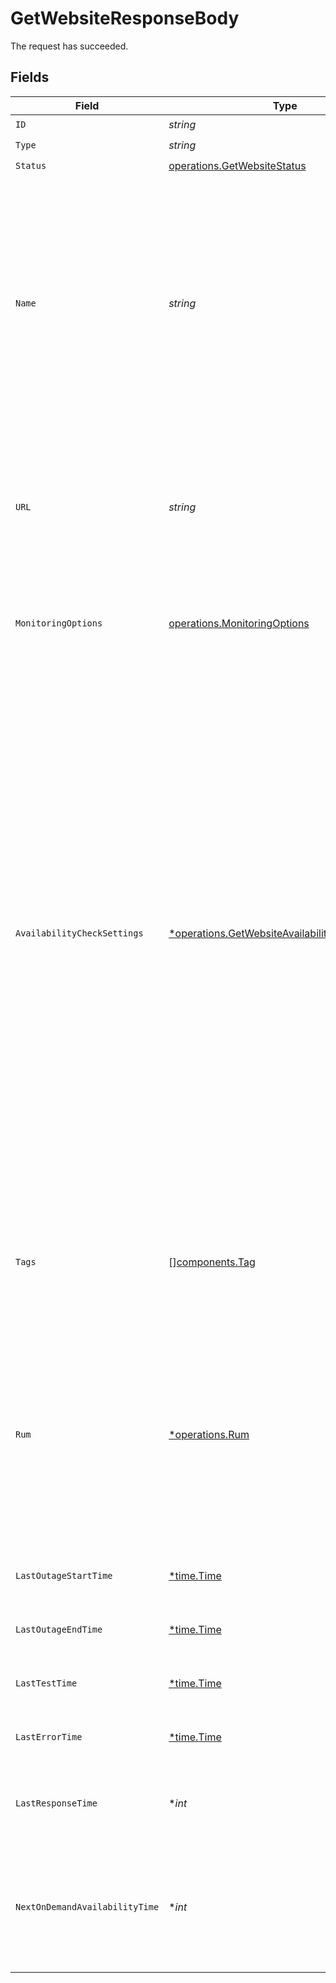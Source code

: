 # GetWebsiteResponseBody

The request has succeeded.


## Fields

| Field                                                                                                                                                                                                                                                                                                                                                                                                                                                                                                                                                                                             | Type                                                                                                                                                                                                                                                                                                                                                                                                                                                                                                                                                                                              | Required                                                                                                                                                                                                                                                                                                                                                                                                                                                                                                                                                                                          | Description                                                                                                                                                                                                                                                                                                                                                                                                                                                                                                                                                                                       | Example                                                                                                                                                                                                                                                                                                                                                                                                                                                                                                                                                                                           |
| ------------------------------------------------------------------------------------------------------------------------------------------------------------------------------------------------------------------------------------------------------------------------------------------------------------------------------------------------------------------------------------------------------------------------------------------------------------------------------------------------------------------------------------------------------------------------------------------------- | ------------------------------------------------------------------------------------------------------------------------------------------------------------------------------------------------------------------------------------------------------------------------------------------------------------------------------------------------------------------------------------------------------------------------------------------------------------------------------------------------------------------------------------------------------------------------------------------------- | ------------------------------------------------------------------------------------------------------------------------------------------------------------------------------------------------------------------------------------------------------------------------------------------------------------------------------------------------------------------------------------------------------------------------------------------------------------------------------------------------------------------------------------------------------------------------------------------------- | ------------------------------------------------------------------------------------------------------------------------------------------------------------------------------------------------------------------------------------------------------------------------------------------------------------------------------------------------------------------------------------------------------------------------------------------------------------------------------------------------------------------------------------------------------------------------------------------------- | ------------------------------------------------------------------------------------------------------------------------------------------------------------------------------------------------------------------------------------------------------------------------------------------------------------------------------------------------------------------------------------------------------------------------------------------------------------------------------------------------------------------------------------------------------------------------------------------------- |
| `ID`                                                                                                                                                                                                                                                                                                                                                                                                                                                                                                                                                                                              | *string*                                                                                                                                                                                                                                                                                                                                                                                                                                                                                                                                                                                          | :heavy_check_mark:                                                                                                                                                                                                                                                                                                                                                                                                                                                                                                                                                                                | N/A                                                                                                                                                                                                                                                                                                                                                                                                                                                                                                                                                                                               | e-1448474379026206720                                                                                                                                                                                                                                                                                                                                                                                                                                                                                                                                                                             |
| `Type`                                                                                                                                                                                                                                                                                                                                                                                                                                                                                                                                                                                            | *string*                                                                                                                                                                                                                                                                                                                                                                                                                                                                                                                                                                                          | :heavy_check_mark:                                                                                                                                                                                                                                                                                                                                                                                                                                                                                                                                                                                | N/A                                                                                                                                                                                                                                                                                                                                                                                                                                                                                                                                                                                               | Website                                                                                                                                                                                                                                                                                                                                                                                                                                                                                                                                                                                           |
| `Status`                                                                                                                                                                                                                                                                                                                                                                                                                                                                                                                                                                                          | [operations.GetWebsiteStatus](../../models/operations/getwebsitestatus.md)                                                                                                                                                                                                                                                                                                                                                                                                                                                                                                                        | :heavy_check_mark:                                                                                                                                                                                                                                                                                                                                                                                                                                                                                                                                                                                | N/A                                                                                                                                                                                                                                                                                                                                                                                                                                                                                                                                                                                               | up                                                                                                                                                                                                                                                                                                                                                                                                                                                                                                                                                                                                |
| `Name`                                                                                                                                                                                                                                                                                                                                                                                                                                                                                                                                                                                            | *string*                                                                                                                                                                                                                                                                                                                                                                                                                                                                                                                                                                                          | :heavy_check_mark:                                                                                                                                                                                                                                                                                                                                                                                                                                                                                                                                                                                |   Name of the website, which must be unique within the organization.<br/>  The website must also not contain any control characters, any white space other than space (U+0020), or any consecutive, leading or trailing spaces.                                                                                                                                                                                                                                                                                                                                                                   | solarwinds.com                                                                                                                                                                                                                                                                                                                                                                                                                                                                                                                                                                                    |
| `URL`                                                                                                                                                                                                                                                                                                                                                                                                                                                                                                                                                                                             | *string*                                                                                                                                                                                                                                                                                                                                                                                                                                                                                                                                                                                          | :heavy_check_mark:                                                                                                                                                                                                                                                                                                                                                                                                                                                                                                                                                                                | URL of the website. Must be a valid URL with no leading or trailing white space. Must not contain invalid port number (>65535).                                                                                                                                                                                                                                                                                                                                                                                                                                                                   | https://www.solarwinds.com                                                                                                                                                                                                                                                                                                                                                                                                                                                                                                                                                                        |
| `MonitoringOptions`                                                                                                                                                                                                                                                                                                                                                                                                                                                                                                                                                                               | [operations.MonitoringOptions](../../models/operations/monitoringoptions.md)                                                                                                                                                                                                                                                                                                                                                                                                                                                                                                                      | :heavy_check_mark:                                                                                                                                                                                                                                                                                                                                                                                                                                                                                                                                                                                | Defines which monitoring features are enabled for a website.                                                                                                                                                                                                                                                                                                                                                                                                                                                                                                                                      |                                                                                                                                                                                                                                                                                                                                                                                                                                                                                                                                                                                                   |
| `AvailabilityCheckSettings`                                                                                                                                                                                                                                                                                                                                                                                                                                                                                                                                                                       | [*operations.GetWebsiteAvailabilityCheckSettings](../../models/operations/getwebsiteavailabilitychecksettings.md)                                                                                                                                                                                                                                                                                                                                                                                                                                                                                 | :heavy_minus_sign:                                                                                                                                                                                                                                                                                                                                                                                                                                                                                                                                                                                |   Use this field to configure availability tests for the website.<br/>  You are required to configure at least availability monitoring or real user monitoring to be able to create website.                                                                                                                                                                                                                                                                                                                                                                                                      | {<br/>"checkForString": {<br/>"operator": "CONTAINS",<br/>"value": "string"<br/>},<br/>"testIntervalInSeconds": 14400,<br/>"protocols": [<br/>"HTTP",<br/>"HTTPS"<br/>],<br/>"platformOptions": {<br/>"probePlatforms": [<br/>"AWS"<br/>],<br/>"testFromAll": true<br/>},<br/>"testFrom": {<br/>"type": "REGION",<br/>"values": [<br/>"NA"<br/>]<br/>},<br/>"ssl": {<br/>"enabled": true,<br/>"daysPriorToExpiration": 7,<br/>"ignoreIntermediateCertificates": true<br/>},<br/>"customHeaders": [<br/>{<br/>"name": "string",<br/>"value": "string"<br/>}<br/>],<br/>"allowInsecureRenegotiation": true,<br/>"postData": "{\"example\": \"value\"}",<br/>"outageConfiguration": {<br/>"failingTestLocations": "all",<br/>"consecutiveForDown": 3<br/>}<br/>} |
| `Tags`                                                                                                                                                                                                                                                                                                                                                                                                                                                                                                                                                                                            | [][components.Tag](../../models/components/tag.md)                                                                                                                                                                                                                                                                                                                                                                                                                                                                                                                                                | :heavy_minus_sign:                                                                                                                                                                                                                                                                                                                                                                                                                                                                                                                                                                                | Entity tags. Tag is a key-value pair, where there may be only single tag value for the same key.                                                                                                                                                                                                                                                                                                                                                                                                                                                                                                  | [<br/>{<br/>"key": "environment",<br/>"value": "production"<br/>}<br/>]                                                                                                                                                                                                                                                                                                                                                                                                                                                                                                                           |
| `Rum`                                                                                                                                                                                                                                                                                                                                                                                                                                                                                                                                                                                             | [*operations.Rum](../../models/operations/rum.md)                                                                                                                                                                                                                                                                                                                                                                                                                                                                                                                                                 | :heavy_minus_sign:                                                                                                                                                                                                                                                                                                                                                                                                                                                                                                                                                                                | Use this field to configure real user monitoring (RUM) for the website.<br/>You are required to configure at least availability monitoring or real user monitoring to be able to create website.                                                                                                                                                                                                                                                                                                                                                                                                  | {<br/>"apdexTimeInSeconds": 4,<br/>"snippet": "string",<br/>"spa": true<br/>}                                                                                                                                                                                                                                                                                                                                                                                                                                                                                                                     |
| `LastOutageStartTime`                                                                                                                                                                                                                                                                                                                                                                                                                                                                                                                                                                             | [*time.Time](https://pkg.go.dev/time#Time)                                                                                                                                                                                                                                                                                                                                                                                                                                                                                                                                                        | :heavy_minus_sign:                                                                                                                                                                                                                                                                                                                                                                                                                                                                                                                                                                                | Time when the last outage started.                                                                                                                                                                                                                                                                                                                                                                                                                                                                                                                                                                | 2025-01-15T14:31:19.735Z                                                                                                                                                                                                                                                                                                                                                                                                                                                                                                                                                                          |
| `LastOutageEndTime`                                                                                                                                                                                                                                                                                                                                                                                                                                                                                                                                                                               | [*time.Time](https://pkg.go.dev/time#Time)                                                                                                                                                                                                                                                                                                                                                                                                                                                                                                                                                        | :heavy_minus_sign:                                                                                                                                                                                                                                                                                                                                                                                                                                                                                                                                                                                | Time when the last outage ended.                                                                                                                                                                                                                                                                                                                                                                                                                                                                                                                                                                  | 2025-01-15T14:31:19.735Z                                                                                                                                                                                                                                                                                                                                                                                                                                                                                                                                                                          |
| `LastTestTime`                                                                                                                                                                                                                                                                                                                                                                                                                                                                                                                                                                                    | [*time.Time](https://pkg.go.dev/time#Time)                                                                                                                                                                                                                                                                                                                                                                                                                                                                                                                                                        | :heavy_minus_sign:                                                                                                                                                                                                                                                                                                                                                                                                                                                                                                                                                                                | Time when the last test was performed.                                                                                                                                                                                                                                                                                                                                                                                                                                                                                                                                                            | 2025-01-15T14:31:19.735Z                                                                                                                                                                                                                                                                                                                                                                                                                                                                                                                                                                          |
| `LastErrorTime`                                                                                                                                                                                                                                                                                                                                                                                                                                                                                                                                                                                   | [*time.Time](https://pkg.go.dev/time#Time)                                                                                                                                                                                                                                                                                                                                                                                                                                                                                                                                                        | :heavy_minus_sign:                                                                                                                                                                                                                                                                                                                                                                                                                                                                                                                                                                                | Last time when a synthetic test failed.                                                                                                                                                                                                                                                                                                                                                                                                                                                                                                                                                           | 2025-01-15T14:31:19.735Z                                                                                                                                                                                                                                                                                                                                                                                                                                                                                                                                                                          |
| `LastResponseTime`                                                                                                                                                                                                                                                                                                                                                                                                                                                                                                                                                                                | **int*                                                                                                                                                                                                                                                                                                                                                                                                                                                                                                                                                                                            | :heavy_minus_sign:                                                                                                                                                                                                                                                                                                                                                                                                                                                                                                                                                                                | Response time from the last synthetic check in milliseconds.                                                                                                                                                                                                                                                                                                                                                                                                                                                                                                                                      | 376                                                                                                                                                                                                                                                                                                                                                                                                                                                                                                                                                                                               |
| `NextOnDemandAvailabilityTime`                                                                                                                                                                                                                                                                                                                                                                                                                                                                                                                                                                    | **int*                                                                                                                                                                                                                                                                                                                                                                                                                                                                                                                                                                                            | :heavy_minus_sign:                                                                                                                                                                                                                                                                                                                                                                                                                                                                                                                                                                                | Timestamp for when the next on-demand check could be executed. If at '0', it means you can execute it anytime.                                                                                                                                                                                                                                                                                                                                                                                                                                                                                    | 0                                                                                                                                                                                                                                                                                                                                                                                                                                                                                                                                                                                                 |